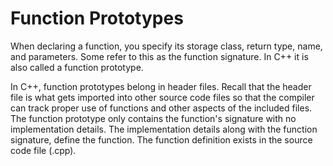 # Function Prototypes

When declaring a function, you specify its storage class, return type, name, and parameters.
Some refer to this as the function signature.  In C++ it is also called a function prototype. 

In C++, function prototypes belong in header files.  Recall that the header file is what gets
imported into other source code files so that the compiler can track proper use of functions 
and other aspects of the included files.  The function prototype only contains the function's signature
with no implementation details.  The implementation details along with the function signature,
define the function.  The function definition exists in the source code file (.cpp).
